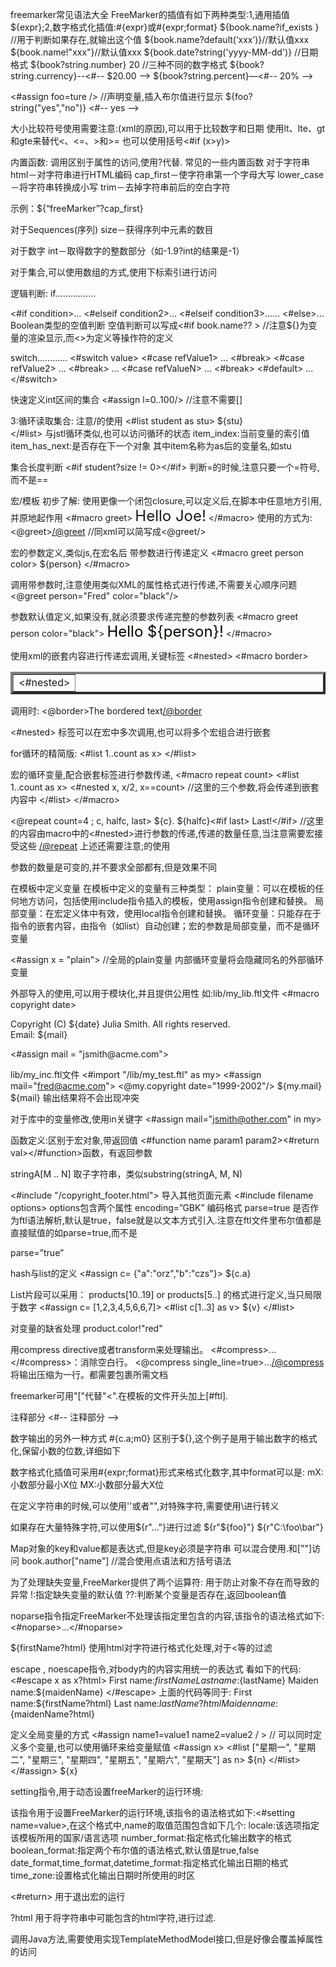 freemarker常见语法大全
FreeMarker的插值有如下两种类型:1,通用插值${expr};2,数字格式化插值:#{expr}或#{expr;format} 
${book.name?if_exists } //用于判断如果存在,就输出这个值 
${book.name?default(‘xxx’)}//默认值xxx 
${book.name!"xxx"}//默认值xxx 
${book.date?string('yyyy-MM-dd')} //日期格式 
${book?string.number} 20 //三种不同的数字格式 
${book?string.currency}--<#-- $20.00 --> 
${book?string.percent}—<#-- 20% -->

<#assign foo=ture /> //声明变量,插入布尔值进行显示 
${foo?string("yes","no")} <#-- yes -->

大小比较符号使用需要注意:(xml的原因),可以用于比较数字和日期 
使用lt、lte、gt和gte来替代<、<=、>和>= 也可以使用括号<#if (x>y)>

内置函数: 调用区别于属性的访问,使用?代替. 
常见的一些内置函数 
对于字符串 
html－对字符串进行HTML编码 
cap_first－使字符串第一个字母大写 
lower_case－将字符串转换成小写 
trim－去掉字符串前后的空白字符

示例：${“freeMarker”?cap_first} 

 

对于Sequences(序列) 
size－获得序列中元素的数目

对于数字 
int－取得数字的整数部分（如-1.9?int的结果是-1）

对于集合,可以使用数组的方式,使用下标索引进行访问

逻辑判断: 
if................

<#if condition>... 
<#elseif condition2>... 
<#elseif condition3>...... 
<#else>... 
Boolean类型的空值判断 
空值判断可以写成<#if book.name?? > //注意${}为变量的渲染显示,而<>为定义等操作符的定义

switch............ 
<#switch value> 
<#case refValue1> 
... 
<#break> 
<#case refValue2> 
... 
<#break> 
... 
<#case refValueN> 
... 
<#break> 
<#default> 
... 
</#switch>

快速定义int区间的集合 
<#assign l=0..100/> //注意不需要[]

3:循环读取集合: 注意/的使用 
<#list student as stu> 
${stu}<br/> 
</#list> 
与jstl循环类似,也可以访问循环的状态 
item_index:当前变量的索引值 
item_has_next:是否存在下一个对象 其中item名称为as后的变量名,如stu

集合长度判断 
<#if student?size != 0></#if> 判断=的时候,注意只要一个=符号,而不是==

宏/模板 
初步了解: 使用更像一个闭包closure,可以定义后,在脚本中任意地方引用,并原地起作用 
<#macro greet> 
<font size="+2">Hello Joe!</font> 
</#macro> 
使用的方式为: 
<@greet></@greet> //同xml可以简写成<@greet/>

宏的参数定义,类似js,在宏名后 带参数进行传递定义 
<#macro greet person color> 
${person} 
</#macro>

调用带参数时,注意使用类似XML的属性格式进行传递,不需要关心顺序问题 
<@greet person="Fred" color="black"/>

参数默认值定义,如果没有,就必须要求传递完整的参数列表 
<#macro greet person color="black"> 
<font size="+2" color="${color}">Hello ${person}!</font> 
</#macro>

使用xml的嵌套内容进行传递宏调用,关键标签 <#nested> 
<#macro border> 
<table border=4 cellspacing=0 cellpadding=4><tr><td> 
<#nested> 
</tr></td></table> 
</#macro>

调用时: 
<@border>The bordered text</@border>

<#nested> 标签可以在宏中多次调用,也可以将多个宏组合进行嵌套

for循环的精简版: 
<#list 1..count as x> 
</#list>

宏的循环变量,配合嵌套标签进行参数传递, 
<#macro repeat count> 
<#list 1..count as x> 
<#nested x, x/2, x==count> //这里的三个参数,将会传递到嵌套内容中 
</#list> 
</#macro>

<@repeat count=4 ; c, halfc, last> 
${c}. ${halfc}<#if last> Last!</#if> //这里的内容由macro中的<#nested>进行参数的传递,传递的数量任意,当注意需要宏接受这些 
</@repeat> 
上述还需要注意;的使用

参数的数量是可变的,并不要求全部都有,但是效果不同

在模板中定义变量 
在模板中定义的变量有三种类型： 
plain变量：可以在模板的任何地方访问，包括使用include指令插入的模板，使用assign指令创建和替换。 
局部变量：在宏定义体中有效，使用local指令创建和替换。 
循环变量：只能存在于指令的嵌套内容，由指令（如list）自动创建；宏的参数是局部变量，而不是循环变量

<#assign x = "plain"> //全局的plain变量 
内部循环变量将会隐藏同名的外部循环变量

外部导入的使用,可以用于模块化,并且提供公用性 
如:lib/my_lib.ftl文件 
<#macro copyright date> 
<p>Copyright (C) ${date} Julia Smith. All rights reserved. 
<br>Email: ${mail}</p> 
</#macro> 
<#assign mail = "jsmith@acme.com">

lib/my_inc.ftl文件 
<#import "/lib/my_test.ftl" as my> 
<#assign mail="fred@acme.com"> 
<@my.copyright date="1999-2002"/> 
${my.mail} 
${mail} 
输出结果将不会出现冲突

对于库中的变量修改,使用in关键字 
<#assign mail="jsmith@other.com" in my>

函数定义:区别于宏对象,带返回值 
<#function name param1 param2><#return val></#function>函数，有返回参数

stringA[M .. N] 取子字符串，类似substring(stringA, M, N)

<#include "/copyright_footer.html"> 导入其他页面元素 
<#include filename options> 
options包含两个属性 
encoding=”GBK” 编码格式 
parse=true 是否作为ftl语法解析,默认是true，false就是以文本方式引入.注意在ftl文件里布尔值都是直接赋值的如parse=true,而不是

parse=”true”

hash与list的定义 
<#assign c= {"a":"orz","b":"czs"}> 
${c.a}

List片段可以采用： products[10..19] or products[5..] 的格式进行定义,当只局限于数字 
<#assign c= [1,2,3,4,5,6,6,7]> 
<#list c[1..3] as v> 
${v} 
</#list>

对变量的缺省处理 
product.color!"red"

用compress directive或者transform来处理输出。 
<#compress>...</#compress>：消除空白行。 
<@compress single_line=true>...</@compress>将输出压缩为一行。都需要包裹所需文档

freemarker可用"["代替"<".在模板的文件开头加上[#ftl].

注释部分 
<#-- 注释部分 -->

数字输出的另外一种方式 
#{c.a;m0} 区别于${},这个例子是用于输出数字的格式化,保留小数的位数,详细如下

数字格式化插值可采用#{expr;format}形式来格式化数字,其中format可以是: 
mX:小数部分最小X位 
MX:小数部分最大X位

在定义字符串的时候,可以使用''或者"",对特殊字符,需要使用\进行转义

如果存在大量特殊字符,可以使用${r"..."}进行过滤 
${r"${foo}"} 
${r"C:\foo\bar"}

Map对象的key和value都是表达式,但是key必须是字符串 
可以混合使用.和[""]访问 
book.author["name"] //混合使用点语法和方括号语法

为了处理缺失变量,FreeMarker提供了两个运算符: 用于防止对象不存在而导致的异常 
!:指定缺失变量的默认值 
??:判断某个变量是否存在,返回boolean值

noparse指令指定FreeMarker不处理该指定里包含的内容,该指令的语法格式如下: 
<#noparse>...</#noparse>

${firstName?html} 使用html对字符进行格式化处理,对于<等的过滤

escape , noescape指令,对body内的内容实用统一的表达式 
看如下的代码: 
<#escape x as x?html> 
First name:${firstName} 
Last name:${lastName} 
Maiden name:${maidenName} 
</#escape> 
上面的代码等同于: 
First name:${firstName?html} 
Last name:${lastName?html} 
Maiden name:${maidenName?html}

定义全局变量的方式 
<#assign name1=value1 name2=value2 / > // 可以同时定义多个变量,也可以使用循环来给变量赋值 
<#assign x> 
<#list ["星期一", "星期二", "星期三", "星期四", "星期五", "星期六", "星期天"] as n> 
${n} 
</#list> 
</#assign> 
${x}

setting指令,用于动态设置freeMarker的运行环境:

该指令用于设置FreeMarker的运行环境,该指令的语法格式如下:<#setting name=value>,在这个格式中,name的取值范围包含如下几个: 
locale:该选项指定该模板所用的国家/语言选项 
number_format:指定格式化输出数字的格式 
boolean_format:指定两个布尔值的语法格式,默认值是true,false 
date_format,time_format,datetime_format:指定格式化输出日期的格式 
time_zone:设置格式化输出日期时所使用的时区

<#return> 用于退出宏的运行

?html 用于将字符串中可能包含的html字符,进行过滤.

调用Java方法,需要使用实现TemplateMethodModel接口,但是好像会覆盖掉属性的访问